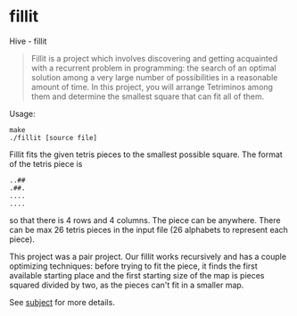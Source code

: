 # fillit
Hive - fillit

> Fillit is a project which involves discovering and getting acquainted with a recurrent problem in programming: the search of an optimal solution among a very large number of possibilities in a reasonable amount of time. In this project, you will arrange Tetriminos among them and determine the smallest square that can fit all of them.

Usage:

```
make
./fillit [source file]
```

Fillit fits the given tetris pieces to the smallest possible square. The format of the tetris piece is

```
..##
.##.
....
....
```

so that there is 4 rows and 4 columns. The piece can be anywhere. There can be max 26 tetris pieces in the input file (26 alphabets to represent each piece).

This project was a pair project. Our fillit works recursively and has a couple optimizing techniques: before trying to fit the piece, it finds the first available starting place and the first starting size of the map is pieces squared divided by two, as the pieces can't fit in a smaller map.

See [subject](fillit.en.pdf) for more details.
